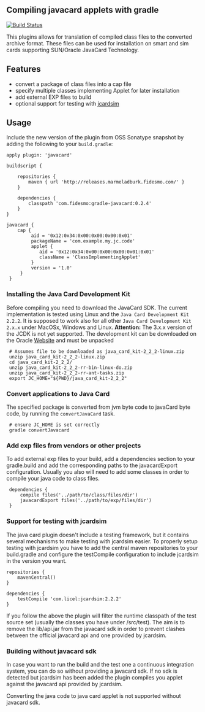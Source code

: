 Compiling javacard applets with gradle
-------------------------------------

[![Build Status](https://travis-ci.org/fidesmo/gradle-javacard.svg?branch=master)](https://travis-ci.org/fidesmo/gradle-javacard)

This plugins allows for translation of compiled class files to the converted archive format. These files
can be used for installation on smart and sim cards supporting SUN/Oracle JavaCard Technology.

Features
--------

  - convert a package of class files into a cap file
  - specify multiple classes implementing Applet for later installation
  - add external EXP files to build
  - optional support for testing with [jcardsim](http://jcardsim.org)

Usage
-----

Include the new version of the plugin from OSS Sonatype snapshot by adding the following to your
`build.gradle`:

    apply plugin: 'javacard'

    buildscript {

        repositories {
            maven { url 'http://releases.marmeladburk.fidesmo.com/' }
        }

        dependencies {
            classpath 'com.fidesmo:gradle-javacard:0.2.4'
        }
    }

    javacard {
        cap {
             aid = '0x12:0x34:0x00:0x00:0x00:0x01'
             packageName = 'com.example.my.jc.code'
             applet {
                aid = '0x12:0x34:0x00:0x00:0x00:0x01:0x01'
                className = 'ClassImplementingApplet'
             }
             version = '1.0'
         }
     }


### Installing the Java Card Development Kit

Before compiling you need to download the JavaCard SDK. The current implementation is tested using
Linux and the `Java Card Development Kit 2.2.2`. It is supposed to work also for all other `Java
Card Development Kit 2.x.x` under MacOSx, Windows and Linux. **Attention:** The 3.x.x version of the
JCDK is not yet supported. The development kit can be downloaded on the Oracle
[Website](https://www.oracle.com/technetwork/java/embedded/javacard/downloads/javacard-sdk-2043229.html)
and must be unpacked

     # Assumes file to be downloaded as java_card_kit-2_2_2-linux.zip
     unzip java_card_kit-2_2_2-linux.zip
     cd java_card_kit-2_2_2/
     unzip java_card_kit-2_2_2-rr-bin-linux-do.zip
     unzip java_card_kit-2_2_2-rr-ant-tasks.zip
     export JC_HOME="${PWD}/java_card_kit-2_2_2"

### Convert applications to Java Card

The specified package is converted from jvm byte code to javaCard byte code, by running the
`convertJavaCard` task.

     # ensure JC_HOME is set correctly
     gradle convertJavacard

### Add exp files from vendors or other projects

To add external exp files to your build, add a dependencies section to your gradle.build and add the
corresponding paths to the javacardExport configuration. Usually you also will need to add some
classes in order to compile your java code to class files.

     dependencies {
         compile files('../path/to/class/files/dir')
         javacardExport files('../path/to/exp/files/dir')
     }


### Support for testing with jcardsim

The java card plugin doesn't include a testing framework, but it contains several mechanisms to make
testing with jcardsim easier. To properly setup testing with jcardsim you have to add the central
maven repositories to your build.gradle and configure the testCompile configuration to include
jcardsim in the version you want.

    repositories {
        mavenCentral()
    }

    dependencies {
        testCompile 'com.licel:jcardsim:2.2.2'
    }


If you follow the above the plugin will filter the runtime classpath of the test source set (usually
the classes you have under /src/test). The aim is to remove the lib/api.jar from the javacard sdk in
order to prevent clashes between the official javacard api and one provided by jcardsim.

### Building without javacard sdk

In case you want to run the build and the test one a continuous integration system, you can do so
without providing a javacard sdk. If no sdk is detected but jcardsim has been added the plugin
compiles you applet against the javacard api provided by jcardsim.

Converting the java code to java card applet is not supported without javacard sdk.
